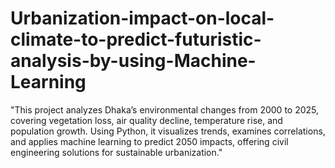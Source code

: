 # Urbanization-impact-on-local-climate-to-predict-futuristic-analysis-by-using-Machine-Learning
"This project analyzes Dhaka’s environmental changes from 2000 to 2025, covering vegetation loss, air quality decline, temperature rise, and population growth. Using Python, it visualizes trends, examines correlations, and applies machine learning to predict 2050 impacts, offering civil engineering solutions for sustainable urbanization."

